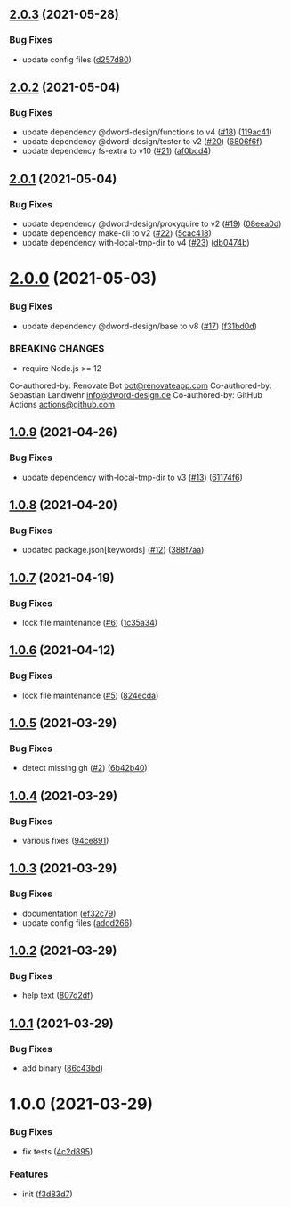 ## [2.0.3](https://github.com/dword-design/gh-repo-clone-all/compare/v2.0.2...v2.0.3) (2021-05-28)


### Bug Fixes

* update config files ([d257d80](https://github.com/dword-design/gh-repo-clone-all/commit/d257d8016697f23e5688a590ac181385dc1643f9))

## [2.0.2](https://github.com/dword-design/gh-repo-clone-all/compare/v2.0.1...v2.0.2) (2021-05-04)


### Bug Fixes

* update dependency @dword-design/functions to v4 ([#18](https://github.com/dword-design/gh-repo-clone-all/issues/18)) ([119ac41](https://github.com/dword-design/gh-repo-clone-all/commit/119ac4150716a0de800899261ea13a8037b7a739))
* update dependency @dword-design/tester to v2 ([#20](https://github.com/dword-design/gh-repo-clone-all/issues/20)) ([6806f6f](https://github.com/dword-design/gh-repo-clone-all/commit/6806f6fef4d0b9ae4de67dc1f3c686ba28c410c6))
* update dependency fs-extra to v10 ([#21](https://github.com/dword-design/gh-repo-clone-all/issues/21)) ([af0bcd4](https://github.com/dword-design/gh-repo-clone-all/commit/af0bcd4fadcb7d60cd4b42194fb59f4e971c8aad))

## [2.0.1](https://github.com/dword-design/gh-repo-clone-all/compare/v2.0.0...v2.0.1) (2021-05-04)


### Bug Fixes

* update dependency @dword-design/proxyquire to v2 ([#19](https://github.com/dword-design/gh-repo-clone-all/issues/19)) ([08eea0d](https://github.com/dword-design/gh-repo-clone-all/commit/08eea0ddf34e4478f35d129298431d4fbc020480))
* update dependency make-cli to v2 ([#22](https://github.com/dword-design/gh-repo-clone-all/issues/22)) ([5cac418](https://github.com/dword-design/gh-repo-clone-all/commit/5cac4187d2109ce65a43e2a7361f33c88a5771ae))
* update dependency with-local-tmp-dir to v4 ([#23](https://github.com/dword-design/gh-repo-clone-all/issues/23)) ([db0474b](https://github.com/dword-design/gh-repo-clone-all/commit/db0474b26f3d01cee3e35e0624327b5b6664907c))

# [2.0.0](https://github.com/dword-design/gh-repo-clone-all/compare/v1.0.9...v2.0.0) (2021-05-03)


### Bug Fixes

* update dependency @dword-design/base to v8 ([#17](https://github.com/dword-design/gh-repo-clone-all/issues/17)) ([f31bd0d](https://github.com/dword-design/gh-repo-clone-all/commit/f31bd0d1f80bd0829efee4f5cbbb0d2ee9de2ef2))


### BREAKING CHANGES

* require Node.js >= 12

Co-authored-by: Renovate Bot <bot@renovateapp.com>
Co-authored-by: Sebastian Landwehr <info@dword-design.de>
Co-authored-by: GitHub Actions <actions@github.com>

## [1.0.9](https://github.com/dword-design/gh-repo-clone-all/compare/v1.0.8...v1.0.9) (2021-04-26)


### Bug Fixes

* update dependency with-local-tmp-dir to v3 ([#13](https://github.com/dword-design/gh-repo-clone-all/issues/13)) ([61174f6](https://github.com/dword-design/gh-repo-clone-all/commit/61174f659b389f0e0ed77e15f9850c89825ab7c0))

## [1.0.8](https://github.com/dword-design/gh-repo-clone-all/compare/v1.0.7...v1.0.8) (2021-04-20)


### Bug Fixes

* updated package.json[keywords] ([#12](https://github.com/dword-design/gh-repo-clone-all/issues/12)) ([388f7aa](https://github.com/dword-design/gh-repo-clone-all/commit/388f7aa499bbbf939c0ee4f7d56185412d83e17b))

## [1.0.7](https://github.com/dword-design/gh-repo-clone-all/compare/v1.0.6...v1.0.7) (2021-04-19)


### Bug Fixes

* lock file maintenance ([#6](https://github.com/dword-design/gh-repo-clone-all/issues/6)) ([1c35a34](https://github.com/dword-design/gh-repo-clone-all/commit/1c35a34000003880da328f102ba0d5cd5c17e36e))

## [1.0.6](https://github.com/dword-design/gh-repo-clone-all/compare/v1.0.5...v1.0.6) (2021-04-12)


### Bug Fixes

* lock file maintenance ([#5](https://github.com/dword-design/gh-repo-clone-all/issues/5)) ([824ecda](https://github.com/dword-design/gh-repo-clone-all/commit/824ecda0e86854c15ec7e6d4e35e5653beedc092))

## [1.0.5](https://github.com/dword-design/gh-repo-clone-all/compare/v1.0.4...v1.0.5) (2021-03-29)


### Bug Fixes

* detect missing gh ([#2](https://github.com/dword-design/gh-repo-clone-all/issues/2)) ([6b42b40](https://github.com/dword-design/gh-repo-clone-all/commit/6b42b402982cbe5086f70bf1bec23af7f349c568))

## [1.0.4](https://github.com/dword-design/gh-repo-clone-all/compare/v1.0.3...v1.0.4) (2021-03-29)


### Bug Fixes

* various fixes ([94ce891](https://github.com/dword-design/gh-repo-clone-all/commit/94ce8919719316894a2a3ed2422b27d2753debf7))

## [1.0.3](https://github.com/dword-design/gh-repo-clone-all/compare/v1.0.2...v1.0.3) (2021-03-29)


### Bug Fixes

* documentation ([ef32c79](https://github.com/dword-design/gh-repo-clone-all/commit/ef32c79ea2b1edb82579969bc90d436f1c1af50d))
* update config files ([addd266](https://github.com/dword-design/gh-repo-clone-all/commit/addd266a9e2261e10ce905a2ea4d37c2a669d1a6))

## [1.0.2](https://github.com/dword-design/gh-repo-clone-all/compare/v1.0.1...v1.0.2) (2021-03-29)


### Bug Fixes

* help text ([807d2df](https://github.com/dword-design/gh-repo-clone-all/commit/807d2dffea00643968177106a084cafc6d17f8c8))

## [1.0.1](https://github.com/dword-design/gh-repo-clone-all/compare/v1.0.0...v1.0.1) (2021-03-29)


### Bug Fixes

* add binary ([86c43bd](https://github.com/dword-design/gh-repo-clone-all/commit/86c43bd9a395940aa60cd09651f53a304d795a55))

# 1.0.0 (2021-03-29)


### Bug Fixes

* fix tests ([4c2d895](https://github.com/dword-design/gh-repo-clone-all/commit/4c2d8957c517c35e5b1693b25734741773e5bd6f))


### Features

* init ([f3d83d7](https://github.com/dword-design/gh-repo-clone-all/commit/f3d83d7d2370fa5f93c8b48b149c9c8bfc893898))
